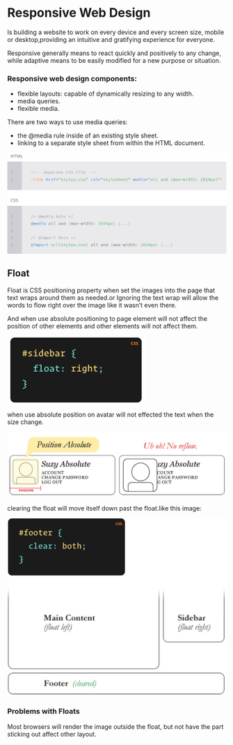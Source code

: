 # Responsive Web Design

Is building a website to work on every device and every screen size, mobile or desktop,providing an intuitive and gratifying experience for everyone.

Responsive generally means to react quickly and positively to any change, while adaptive means to be easily modified for a new purpose or situation.

### Responsive web design components:

- flexible layouts: capable of dynamically resizing to any width.
- media queries.
- flexible media.

There are two ways to use media queries:

- the @media rule inside of an existing style sheet.
- linking to a separate style sheet from within the HTML document.

![](imgs/Capture33.PNG)

## Float 

Float is CSS positioning property when set the images into the page that text wraps around them as needed.or Ignoring the text wrap will allow the words to flow right over the image like it wasn’t even there.

And when use absolute positioning to page element will not affect the position of other elements and other elements will not affect them.

![](imgs/float.PNG)

when use absolute position on avatar will not effected the text when the size change.

![](imgs/avatar.PNG)

clearing the float will move itself down past the float.like this image:

![](imgs/clearFloat.PNG)

### Problems with Floats

Most browsers will render the image outside the float, but not have the part sticking out affect other layout.

